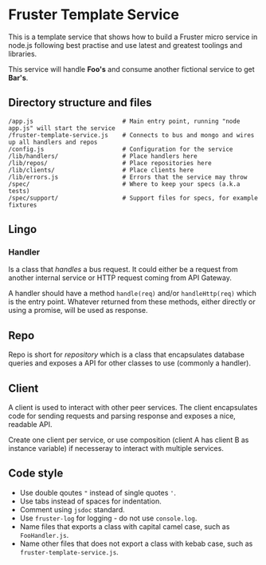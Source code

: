 # Fruster Template Service

This is a template service that shows how to build a Fruster micro service in node.js 
following best practise and use latest and greatest toolings and libraries.

This service will handle **Foo's** and consume another fictional service to get **Bar's**.

## Directory structure and files

```
/app.js                         # Main entry point, running "node app.js" will start the service
/fruster-template-service.js    # Connects to bus and mongo and wires up all handlers and repos
/config.js                      # Configuration for the service
/lib/handlers/                  # Place handlers here
/lib/repos/                  	# Place repositories here
/lib/clients/                  	# Place clients here
/lib/errors.js                  # Errors that the service may throw
/spec/                          # Where to keep your specs (a.k.a tests)
/spec/support/                  # Support files for specs, for example fixtures
```

## Lingo

### Handler

Is a class that _handles_ a bus request. It could either be a request from another internal service or HTTP request
coming from API Gateway.

A handler should have a method `handle(req)` and/or `handleHttp(req)` which is the entry point.
Whatever returned from these methods, either directly or using a promise, will be used as response.

## Repo 

Repo is short for _repository_ which is a class that encapsulates database queries and exposes a API for other
classes to use (commonly a handler).

## Client

A client is used to interact with other peer services. The client encapsulates code for sending
requests and parsing response and exposes a nice, readable API.

Create one client per service, or use composition (client A has client B as instance variable) if necesseray to 
interact with multiple services.

## Code style

* Use double qoutes `"` instead of single quotes `'`.
* Use tabs instead of spaces for indentation.
* Comment using `jsdoc` standard.
* Use `fruster-log` for logging - do not use `console.log`.
* Name files that exports a class with capital camel case, such as `FooHandler.js`.
* Name other files that does not export a class with kebab case, such as `fruster-template-service.js`.
